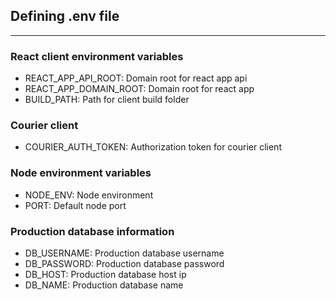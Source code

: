 ## Defining .env file

---

### React client environment variables

-   REACT_APP_API_ROOT: Domain root for react app api
-   REACT_APP_DOMAIN_ROOT: Domain root for react app
-   BUILD_PATH: Path for client build folder

### Courier client

-   COURIER_AUTH_TOKEN: Authorization token for courier client

### Node environment variables

-   NODE_ENV: Node environment
-   PORT: Default node port

### Production database information

-   DB_USERNAME: Production database username
-   DB_PASSWORD: Production database password
-   DB_HOST: Production database host ip
-   DB_NAME: Production database name
